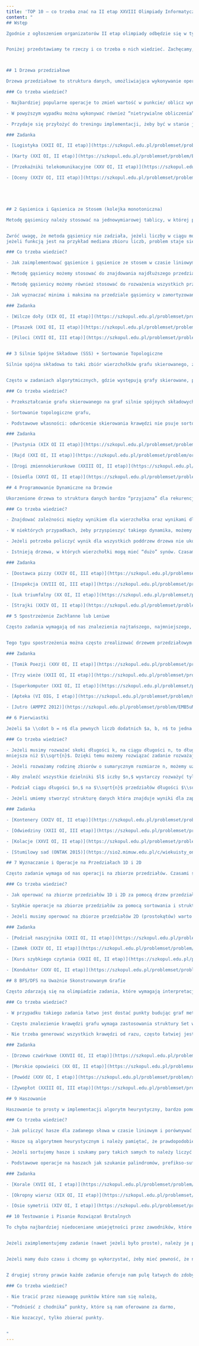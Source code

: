 ```yaml
---
title: 'TOP 10 – co trzeba znać na II etap XXVIII Olimpiady Informatycznej?'
content: "
## Wstęp

Zgodnie z ogłoszeniem organizatorów II etap olimpiady odbędzie się w tym roku 16-18 lutego. Zawody odbędą się zdalnie, a do finałowego etapu zakwalifikuje się około 1 na 3~5 uczestników. Zauważyliśmy, że na przestrzeni poprzednich edycji olimpiady pewne tematy i “triki” powtarzają się o wiele częściej niż inne. Warto je znać i zagwarantować sobie wstęp na wymarzoną uczelnię, a może nawet wyjazd na międzynarodówkę.


Poniżej przedstawiamy te rzeczy i co trzeba o nich wiedzieć. Zachęcamy, żeby nauczyć się/powtórzyć poniższe tematy przed II etapem Olimpiady. Jeżeli nie masz dużo czasu, nie musisz zaimplementować wszystkich zadań, ale gorąco zachęcamy, żeby co najmniej spróbować wymyślić rozwiązania.



## 1 Drzewa przedziałowe

Drzewa przedziałowe to struktura danych, umożliwiająca wykonywanie operacji i odpowiadanie na zapytania o przedziały na ciągu liczb w czasie logarytmicznym od długości ciągu. Dzięki drzewom przedziałowym możemy liczyć sumy, maksima lub wartości innych funkcji na przedziałach w czasie O (log N). Warto znać wszystkie typy, w tym punkt-przedział, przedział-punkt, przedział-przedział.

### Co trzeba wiedzieć?

- Najbardziej popularne operacje to zmień wartość w punkcie/ oblicz wynik na przedziale (suma / maximum),

- W powyższym wypadku można wykonywać również “nietrywialne obliczenia” na przedziale. Jeżeli umiemy utrzymać odpowiednie informacje o przedziale i je łączyć możemy symulować wyniki prostych pętli for lub podejścia zachłanne na dowolnym przedziale w czasie logarytmicznym. (np. na ciągu bitowym operacja zmiany bitu, zapytanie o najdłuższy spójny przedział zapalonych bitów),

- Przydaje się przyłożyć do treningu implementacji, żeby być w stanie je zaimplementować w 15 minut na zawodach. Jest kilka typów często powtarzających się bugów, więc dodatkowo dobrze jest pamiętać przed zawodami, co może pójść nie tak żeby szybciej je znaleźć.

### Zadanka

- [Logistyka (XXII OI, II etap)](https://szkopul.edu.pl/problemset/problem/ShrCwRqlzMKLBb269GkVbWg_/site/?key=statement)

- [Karty (XXI OI, II etap)](https://szkopul.edu.pl/problemset/problem/EHW4BOJee7VD-R9MaDAokZ6O/site/?key=statement)

- [Przekaźniki telekomunikacyjne (XXV OI, II etap)](https://szkopul.edu.pl/problemset/problem/GmAagCBetbskP0qiKlgVd-6A/site/?key=statement)

- [Oceny (XXIV OI, III etap)](https://szkopul.edu.pl/problemset/problem/0KG8REkSLNnY5sVkm7Aei_R7/site/?key=statement)





## 2 Gąsienica i Gąsienica ze Stosem (kolejka monotoniczna)

Metodę gąsienicy należy stosować na jednowymiarowej tablicy, w której poszukujemy najdłuższego spójnego przedziału o pewnej własności lub rozważamy wszystkie przedziały o zadanej długości. Jeżeli umiemy sprowadzić oryginalny problem do “Znajdź najdłuższy spójny przedział, dla którego wartość pewnej nie malejącej funkcji nie przekracza zadanej stałej” należy spróbować rozwiązać je gąsienicą. Przykładem takiego zadania jest “Znajdź najdłuższy spójny przedział, dla którego suma wszystkich elementów jest mniejsza od zadanej stałej C”.


Zwróć uwagę, że metoda gąsienicy nie zadziała, jeżeli liczby w ciągu mogą być ujemne. (wtedy funkcja sumy może maleć). W takim wypadku można zastosować metodę gąsienicy aby obliczyć wartość funkcji dla wszystkich przedziałach o zadanej długości. W przypadku sumy zadanie to można wykonać prościej za pomocą sum prefiksowych. Natomiast 
jeżeli funkcją jest na przykład mediana zbioru liczb, problem staje się trudniejszy i można go rozwiązać za pomocą gąsienicy wspomaganej strukturą set z C++ (Jak?). Jeżeli nasze zadanie dodatkowo wymaga szybkiego znajdowania minimów lub maksimów na rozważanym przedziale należy dodatkowo użyć posortowanego stosu.

### Co trzeba wiedzieć?

- Jak zaimplementować gąsienice i gąsienice ze stosem w czasie liniowym,

- Metodę gąsienicy możemy stosować do znajdowania najdłuższego przedziału o żądanej własności tylko jeżeli funkcja jest monotoniczna,

- Metodę gąsienicy możemy również stosować do rozważenia wszystkich przedziałów o zadanej długości. W tym wypadku nie jest wymagane, aby funkcja była monotoniczna,

- Jak wyznaczać minima i maksima na przedziale gąsienicy w zamortyzowanej złożoności czasowej O(1) przy pomocy posortowanego stosu.

### Zadanka

- [Wilcze doły (XIX OI, II etap)](https://szkopul.edu.pl/problemset/problem/07Q0fFk7fU2TmGr6wpPeDCZj/site/?key=statement)

- [Ptaszek (XXI OI, II etap)](https://szkopul.edu.pl/problemset/problem/A3QYXKEiRLgKerciOwA_lbCD/site/?key=statement)

- [Piloci (XVII OI, III etap)](https://szkopul.edu.pl/problemset/problem/4ZH1h7Wr18Yb7B0L7ym_Km0L/site/?key=statement)


## 3 Silnie Spójne Składowe (SSS) + Sortowanie Topologiczne

Silnie spójna składowa to taki zbiór wierzchołków grafu skierowanego, że z dowolnego jej wierzchołka możemy się dostać do dowolnego innego. Natomiast sortowanie topologiczne to sposób uporządkowania wierzchołków w grafie skierowanym bez cykli, w taki ciąg, aby wszystkie krawędzie były skierowane na prawo.


Często w zadaniach algorytmicznych, gdzie występują grafy skierowane, przydaje się najpierw podzielić je na SSS (jeżeli nie są acykliczne), a następnie posortować je topologicznie. Na tak posortowanym grafie można stosować programowanie dynamiczne, algorytmy zachłanne a nawet drzewa przedziałowe. Również, na tak posortowanym grafie czasem łatwiej jest dostrzec pewne kluczowe zależności.

### Co trzeba wiedzieć?

- Przekształcanie grafu skierowanego na graf silnie spójnych składowych,

- Sortowanie topologiczne grafu,

- Podstawowe własności: odwrócenie skierowania krawędzi nie psuje sortowania, graf silnie spójnych zawsze jest dagiem.

### Zadanka

- [Pustynia (XIX OI II etap)](https://szkopul.edu.pl/problemset/problem/_PLjXEFyR0XMBQ-kZ1k_GgHE/site/?key=statement)

- [Rajd (XXI OI, II etap)](https://szkopul.edu.pl/problemset/problem/orur2kPvWQR0LzMXXoP6pCat/site/?key=statement)

- [Drogi zmiennokierunkowe (XXIII OI, II etap)](https://szkopul.edu.pl/problemset/problem/9TaxfuNdAv2FPpQ6PeB-vlti/site/?key=statement)

- [Osiedla (XXVI OI, II etap)](https://szkopul.edu.pl/problemset/problem/nldsb4EW1YuZykBlf4lcZL1Y/site/?key=statement)

## 4 Programowanie Dynamiczne na Drzewie

Ukorzenione drzewa to struktura danych bardzo “przyjazna” dla rekurencji. Często przydatne jest przeiterowanie się po drzewie DFSem, licząc interesujący nas wynik dla każdego wierzchołka na podstawie wyników dla jego synów. W tym temacie warto powtórzyć najbardziej klasyczne problemy jak: obliczenie wielkości i głębokości wszystkich poddrzew, znalezienie najdłuższej ścieżki w całym drzewie i każdym poddrzewie, zliczanie sumy długości wszystkich ścieżek. Binsearch po wyniku może być tutaj często przydatny.

### Co trzeba wiedzieć?

- Znajdować zależności między wynikiem dla wierzchołka oraz wynikami dla jego synów. Analogicznie, czasem interesuje nas wynik dla poddrzewa wierzchołka w odniesieniu do wyników dla poddrzew jego synów,

- W niektórych przypadkach, żeby przyspieszyć takiego dynamika, możemy jako korzenia użyć centroidu - tzn. takiego jego wierzchołka, dla którego wielkości poddrzew synów są mniej więcej zbalansowane (tzn. żadne z nich nie jest większe, niż połowa drzewa). W każdym drzewie istnieją 1 lub 2 centroidy, które możemy znaleźć w czasie liniowym,

- Jeżeli potrzeba policzyć wynik dla wszystkich poddrzew drzewa nie ukorzenionego, należy najpierw je ukorzenić, najpierw obliczyć wyniki dla wszystkich poddrzew, następnie dla wszystkich krawędzi prowadzących “do korzenia”,

- Istnieją drzewa, w których wierzchołki mogą mieć “dużo” synów. Czasami obliczanie funkcji wyniku trzeba wspomóc odpowiednią strukturą danych.

### Zadanka

- [Dostawca pizzy (XXIV OI, III etap)](https://szkopul.edu.pl/problemset/problem/q_HBwDECevrQ2iQh1wT6ssx2/site/?key=statement)

- [Inspekcja (XVIII OI, III etap)](https://szkopul.edu.pl/problemset/problem/bLHHUzy1-byoiJSbilgpI6Dc/site/?key=statement)

- [Łuk triumfalny (XX OI, II etap)](https://szkopul.edu.pl/problemset/problem/jgCcEjQu3kdpM4BmxA6GujfX/site/?key=statement)

- [Strajki (XXIV OI, II etap)](https://szkopul.edu.pl/problemset/problem/lR_LabSUC2n7EMmDHpw-wk_b/site/?key=statement&fbclid=IwAR1shhxyH6qShhUn5Gkj4XSnUXUomKvvoOmMd4nElL7vZp0J_Rfp0US6ld4)

## 5 Spostrzeżenie Zachłanne lub Leniwe

Często zadania wymagają od nas znalezienia najtańszego, najmniejszego, najszybszego rozwiązania. Jeżeli mamy takie zadanie warto zastanowić się czy taka optymalna strategia lub optymalny ciąg ma jakąś specjalną własność, lub da się ją zrealizować w prosty sposób. Często będziemy w stanie powiedzieć zdanie, które zaczyna się od “zawsze opłaca się nam / możemy ...”, “nigdy nie opłaca nam się/nie musimy ...”. Jeżeli szukamy podciągów lub ciągów, czasem też warto spojrzeć, kiedy taki optymalny ciąg można przedłużyć lub skrócić.


Tego typu spostrzeżenia można często zrealizować drzewem przedziałowym lub trzeba je wspomóc wyszukiwaniem binarnym. Jako że w tym przypadku trudno jest nauczyć się teorii, proponujemy skupić się na ćwiczeniu zadań.

### Zadanka

- [Tomik Poezji (XXV OI, II etap)](https://szkopul.edu.pl/problemset/problem/Hhip15j-8Ro2dOb_4oB98C-G/site/?key=statement)

- [Trzy wieże (XXII OI, II etap)](https://szkopul.edu.pl/problemset/problem/Grfouq9u3g_TYktFXO2sNjCU/site/?key=statement)

- [Superkomputer (XXI OI, II etap)](https://szkopul.edu.pl/problemset/problem/e9vyycMN_DMDnRVsNpTUcH5K/site/?key=statement)

- [Apteka (VI OIG, I etap)](https://szkopul.edu.pl/problemset/problem/mZDGm1hDFvHQwi1VEXmkuIZs/site/?key=statement)

- [Jutro (AMPPZ 2012)](https://szkopul.edu.pl/problemset/problem/EMB5uNAIW1GVi_U23U-pqurR/site/?key=statement)

## 6 Pierwiastki

Jeżeli $a \\cdot b = n$ dla pewnych liczb dodatnich $a, b, n$ to jedna z liczb $a, b$ jest równa co najwyżej $\\sqrt{n}$. Dzięki temu spostrzeżeniu możemy rozwiązać wiele zadań w złożoności czasowej $O(n \\sqrt{n})$ zamiast $O(n^2)$ lub $O(\\sqrt{n})$ zamiast $O(n).$ Stosowanie poniższych trików często nie prowadzi do rozwiązania wzorcowego, ale pozwala łatwo dobyć dużo punktów za trudne zadanie.

### Co trzeba wiedzieć?

- Jeżeli musimy rozważać skoki długości k, na ciągu długości n, to długość skoku lub maksymalna liczba skoków będzie zawsze 
mniejsza niż $\\sqrt{n}$. Dzięki temu możemy rozwiązać zadanie rozważając dwa różne algorytmy (osobny dla każdego przypadku),

- Jeżeli rozważamy rodzinę zbiorów o sumarycznym rozmiarze n, możemy użyć innego algorytmu dla “dużych” zbiorów, tórych jest mniej niż $\\sqrt{n}$ oraz dla „małych” zbiorów, z których każdy zawiera mniej niż $\\sqrt{n}$ elementów. Analogicznie jest, gdy rozważamy zbiór słów o sumarycznej długości co najwyżej $n,$

- Aby znaleźć wszystkie dzielniki $l$ iczby $n,$ wystarczy rozważyć tylko liczby mniejsze od $\\sqrt{n}$ (dlaczego?). Ten trik jest również przydatny w zadaniach z teorii liczb rozważających podzielność lub reszty z dzielenia,

- Podział ciągu długości $n,$ na $\\sqrt{n}$ przedziałów długości $\\sqrt{n}$ i wykonywanie na nich operacji w czasie liniowym od ich długości,

- Jeżeli umiemy stworzyć strukturę danych która znajduje wyniki dla zapytań, ale nie potrafimy jej aktualizować, możemy rozważać wszystkie aktualizacje ręcznie i budować strukturę danych od nowa co pierwiastek z liczby zapytań.

### Zadanka

- [Kontenery (XXIV OI, II etap)](https://szkopul.edu.pl/problemset/problem/oNnWY6ZuzzhvG-jCmijiXkIk/site/?key=statement)

- [Odwiedziny (XXII OI, III etap)](https://szkopul.edu.pl/problemset/problem/Mlar--JvS1gThazr04pNorHN/site/?key=statement)

- [Kolacje (XXVI OI, II etap)](https://szkopul.edu.pl/problemset/problem/CACYTyPO4YJxyZzNumr0zr5e/site/?key=statement)

- [Stumilowy sad (ONTAK 2015)](https://sio2.mimuw.edu.pl/c/wiekuisty_ontak2015/p/sad/)

## 7 Wyznaczanie i Operacje na Przedziałach 1D i 2D

Często zadanie wymaga od nas operacji na zbiorze przedziałów. Czasami są one podane na wejściu, a czasami trudność zadania polega na “interpretacji geometrycznej” warunków na wejściu. Cudzysłów został użyty, ponieważ fakt czy interpretacja w 1D może być nazywa geometryczną jest dyskusyjny. Niezależnie od notacji, jeżeli mamy do czynienia ze zbiorem przedziałów powinniśmy rozważyć sortowanie ich (na przykład od lewej do prawej) po ich początkach bądź końcach a następnie przeglądanie ich w tej kolejności. W zależności od zadania będziemy musieli dodatkowo zastosować drzewo przedziałowe lub strukturę set z C++, aby szybko wykonywać wymagane operacje. Takie podejście nazywa się “zamiatanie”. Warto rozważyć również sortowanie końcowych i początkowych punktów przedziałów razem. Dzięki temu możemy kontrolować wszystkie “otwarte” przedziały i otwierać nowe, kiedy pojawi się początek przedziału a zamykać je, gdy pojawi się koniec. (Przy tym odpowiednio aktualizując odpowiednią strukturę danych).

### Co trzeba wiedzieć?

- Jak operować na zbiorze przedziałów 1D i 2D za pomocą drzew przedziałowych i zamiatania,

- Szybkie operacje na zbiorze przedziałów za pomocą sortowania i struktury set w C++,

- Jeżeli musimy operować na zbiorze przedziałów 2D (prostokątów) warto rozważyć je najpierw jako przedziały 1D w osi X, a następnie w osi Y.

### Zadanka

- [Podział naszyjnika (XXII OI, II etap)](https://szkopul.edu.pl/problemset/problem/SbvfueoDtZe2DQFHrywTIakc/site/?key=statement)

- [Zamek (XXIV OI, II etap)](https://szkopul.edu.pl/problemset/problem/7Lmwi_qxvuplTPlhRuci1UBt/site/?key=statement)

- [Kurs szybkiego czytania (XXII OI, II etap)](https://szkopul.edu.pl/problemset/problem/vX48bEW0i5IRszoCOP_f78Dc/site/?key=statement)

- [Konduktor (XXV OI, II etap)](https://szkopul.edu.pl/problemset/problem/lbADmW7d353d0F0iw4kXTjsl/site/?key=statement)

## 8 BFS/DFS na Uważnie Skonstruowanym Grafie

Często zdarzają się na olimpiadzie zadania, które wymagają interpretacji pewnej sytuacji matematycznej jako grafu i zastosowanie na nim znanego algorytmu. W niedawnych edycjach olimpiady był to głównie DFS lub BFS a trudność zadania polegała na skonstruowaniu odpowiedniego grafu. Zdarzały się również inne warianty, jak znajdowanie minimalnych drzew rozpinających lub najkrótszych ścieżek, przy użyciu np. Dijkstry.

### Co trzeba wiedzieć?

- W przypadku takiego zadania łatwo jest dostać punkty budując graf metodą brutalną. Warto od tego zacząć nawet jeżeli mamy pomysł na rozwiązanie wzorcowe,

- Często znalezienie krawędzi grafu wymaga zastosowania struktury Set w C++, drzew przedziałowych lub umiejętnego sortowania,

- Nie trzeba generować wszystkich krawędzi od razu, często łatwiej jest je znajdować dla każdego wierzchołka dopiero kiedy są potrzebne. Uważaj na pamięć, pamiętaj, że wektory mogą zająć jej dużo.

### Zadanka

- [Drzewo czwórkowe (XXVII OI, II etap)](https://szkopul.edu.pl/problemset/problem/GcP-wwgKv1HiCzuFRKE6n7-U/site/?key=statement)

- [Morskie opowieści (XX OI, II etap)](https://szkopul.edu.pl/problemset/problem/CfSEK4ACOcAPaAfX29Fp7Tud/site/?key=statement)

- [Powódź (XXV OI, I etap)](https://szkopul.edu.pl/problemset/problem/xCiDtZ0ZX70fyac1Sav8d37J/site/?key=statement)

- [Żywopłot (XXIII OI, III etap)](https://szkopul.edu.pl/problemset/problem/dABzva_j1-BvzKMsyxkuRoue/site/?key=statement)

## 9 Haszowanie

Haszowanie to prosty w implementacji algorytm heurystyczny, bardzo pomocny w rozwiązywaniu zadań na tekstach. Jego główna idea jest taka, żeby każdy string reprezentować za pomocą szczególnie obliczonej liczby, dzięki czemu możemy sprawdzać czy dwa stringi są takie same w czasie stałym i porównywać je leksykograficznie w czasie O (log n). Tę samą technikę można stosować również do innych obiektów matematycznych, na przykład w geometrii. Haszowanie nie zawsze prowadzi do optymalnego rozwiązania, natomiast często pozwala szybko zdobyć punkty, jeżeli nie mamy lepszego pomysłu na rozwiązanie.

### Co trzeba wiedzieć?

- Jak policzyć hasze dla zadanego słowa w czasie liniowym i porównywać dowolne podsłowa w czasie stałym,

- Hasze są algorytmem heurystycznym i należy pamiętać, że prawdopodobieństwo kolizji zależy od liczby porównań oraz rozmiaru modulo,

- Jeżeli sortujemy hasze i szukamy pary takich samych to należy liczyć kwadratową liczbę porównań. Aby zredukować prawdopodobieństwo kolizji można użyć dwóch funkcji haszujących lub zwiększyć modulo,

- Podstawowe operacje na haszach jak szukanie palindromów, prefikso-sufiksów, kwadratów itp.

### Zadanka

- [Korale (XVII OI, I etap)](https://szkopul.edu.pl/problemset/problem/6x4-Pmy-UoyrQpi19NsAz6Rn/site/?key=statement)

- [Okropny wiersz (XIX OI, II etap)](https://szkopul.edu.pl/problemset/problem/h9erYqBkPcC8KtSvLhMzhgjw/site/?key=statement)

- [Osie symetrii (XIV OI, I etap)](https://szkopul.edu.pl/problemset/problem/ERkPm5ZV8stQhX8u7-1D5_ES/site/?key=statement)

## 10 Testowanie i Pisanie Rozwiązań Brutalnych

To chyba najbardziej niedoceniane umiejętności przez zawodników, które są niezwykle ważne.


Jeżeli zaimplementujemy zadanie (nawet jeżeli było proste), należy je przetestować. Po pierwsze warto ułożyć na kartce kilka nietrywialnych testów i obejrzeć czy wszystkie policzone przez nasz program wartości są takie jakich się spodziewamy. Warto również przetestować kilka prostych testów maksymalnych rozmiarów. (na przykład: ciąg złożony ze wszystkich takich samych liczb, ciąg 1,2,3,4 ... N, graf, który jest ścieżką lub cyklem maksymalnej długości.) Najczęstszymi błędami są za małe tablice, nierozważenie przypadku brzegowego (np. kiedy wszystkie liczby są równe 0, lub graf jest pojedynczym wierzchołkiem) oraz zastosowanie w jednym miejscu zmiennej int zamiast long long.


Jeżeli mamy dużo czasu i chcemy go wykorzystać, żeby mieć pewność, że nasze rozwiązania otrzymują punkty, których się spodziewamy przydatne jest pisanie zaimplementowanie kilku prostych programów, które generują losowe dane do zadania. Następnie możemy skuteczniej przetestować nasze rozwiązanie porównując jego wyniki na wygenerowanych testach z prostszym do zaimplementowania rozwiązaniem.


Z drugiej strony prawie każde zadanie oferuje nam pulę łatwych do zdobycia punktów, na przykład za zaimplementowanie rozwiązania wykładniczego albo napisanie 2 pętli for sprawdzających wszystkie przypadki. Warto rozpocząć zawody od przeczytania wszystkich zadań a następnie zgarnięcia darmowych punktów. Nie jest to marnowanie czasu, ponieważ po pierwsze możemy nie mieć potem czasu złapać tych darmowych punktów, pisanie rozwiązania brutalnego pomaga nam dostrzec pewne zależności, których od razu nie widać oraz lepiej testować pod koniec zawodów. Pamiętaj, że zawodów II stopnia nie trzeba wygrywać, ale ich nie zepsuć.

### Co trzeba wiedzieć?

- Nie tracić przez nieuwagę punktów które nam się należą,

- “Podnieść z chodnika” punkty, które są nam oferowane za darmo,

- Nie kozaczyć, tylko zbierać punkty.


"
---
```

